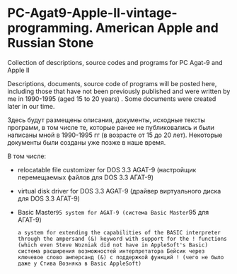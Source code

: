 # PC-Agat9-Apple-II-vintage-programming. American Apple and Russian Stone
Collection of descriptions, source codes and programs for PC Agat-9 and Apple II

Descriptions, documents, source code of programs will be posted here, including those that have not been previously published and were written by me in 1990-1995 (aged 15 to 20 years) . Some documents were created later in our time.

Здесь будут размещены описания, документы, исходные тексты программ, в том числе те, которые ранее не публиковались и были написаны мной в 1990-1995 гг (в возрасте от 15 до 20 лет). Некоторые документы были созданы уже позже в наше время.

В том числе:

- relocatable file customizer for DOS 3.3 AGAT-9 (настройщик перемещаемых файлов для DOS 3.3 АГАТ-9)

- virtual disk driver for DOS 3.3 AGAT-9 (драйвер виртуального диска для DOS 3.3 AГАТ-9)

- Basic Master`95 system for AGAT-9 (система Basic Master`95 для АГАТ-9)

      a system for extending the capabilities of the BASIC interpreter through the ampersand (&) keyword with support for the ! functions (which even Steve Wozniak did not have in AppleSoft's Basic)
      система расширения возможностей интерпретатора Бейсик через ключевое слово амперсанд (&) с поддержкой функций ! (чего не было даже у Стива Возняка в Basic AppleSoft)
     
